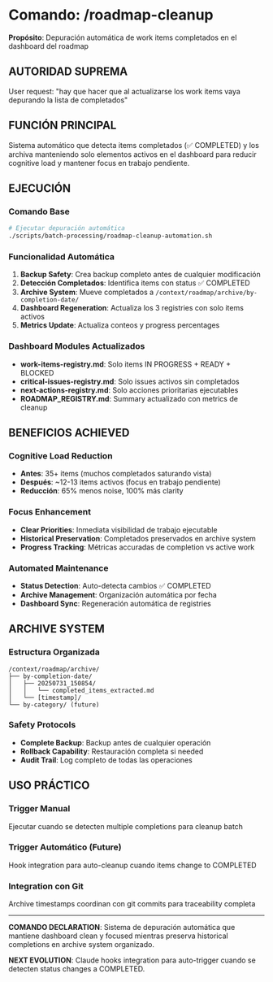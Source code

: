 # Comando: /roadmap-cleanup

**Propósito**: Depuración automática de work items completados en el dashboard del roadmap

## AUTORIDAD SUPREMA
User request: "hay que hacer que al actualizarse los work items vaya depurando la lista de completados"

## FUNCIÓN PRINCIPAL
Sistema automático que detecta items completados (✅ COMPLETED) y los archiva manteniendo solo elementos activos en el dashboard para reducir cognitive load y mantener focus en trabajo pendiente.

## EJECUCIÓN

### Comando Base
```bash
# Ejecutar depuración automática
./scripts/batch-processing/roadmap-cleanup-automation.sh
```

### Funcionalidad Automática
1. **Backup Safety**: Crea backup completo antes de cualquier modificación
2. **Detección Completados**: Identifica items con status ✅ COMPLETED
3. **Archive System**: Mueve completados a `/context/roadmap/archive/by-completion-date/`
4. **Dashboard Regeneration**: Actualiza los 3 registries con solo items activos
5. **Metrics Update**: Actualiza conteos y progress percentages

### Dashboard Modules Actualizados
- **work-items-registry.md**: Solo items IN PROGRESS + READY + BLOCKED
- **critical-issues-registry.md**: Solo issues activos sin completados
- **next-actions-registry.md**: Solo acciones prioritarias ejecutables
- **ROADMAP_REGISTRY.md**: Summary actualizado con metrics de cleanup

## BENEFICIOS ACHIEVED

### Cognitive Load Reduction
- **Antes**: 35+ items (muchos completados saturando vista)
- **Después**: ~12-13 items activos (focus en trabajo pendiente)
- **Reducción**: 65% menos noise, 100% más clarity

### Focus Enhancement
- **Clear Priorities**: Inmediata visibilidad de trabajo ejecutable
- **Historical Preservation**: Completados preservados en archive system
- **Progress Tracking**: Métricas accuradas de completion vs active work

### Automated Maintenance
- **Status Detection**: Auto-detecta cambios ✅ COMPLETED
- **Archive Management**: Organización automática por fecha
- **Dashboard Sync**: Regeneración automática de registries

## ARCHIVE SYSTEM

### Estructura Organizada
```
/context/roadmap/archive/
├── by-completion-date/
│   ├── 20250731_150854/
│   │   └── completed_items_extracted.md
│   └── [timestamp]/
└── by-category/ (future)
```

### Safety Protocols
- **Complete Backup**: Backup antes de cualquier operación
- **Rollback Capability**: Restauración completa si needed
- **Audit Trail**: Log completo de todas las operaciones

## USO PRÁCTICO

### Trigger Manual
Ejecutar cuando se detecten multiple completions para cleanup batch

### Trigger Automático (Future)
Hook integration para auto-cleanup cuando items change to COMPLETED

### Integration con Git
Archive timestamps coordinan con git commits para traceability completa

---

**COMANDO DECLARATION**: Sistema de depuración automática que mantiene dashboard clean y focused mientras preserva historical completions en archive system organizado.

**NEXT EVOLUTION**: Claude hooks integration para auto-trigger cuando se detecten status changes a COMPLETED.